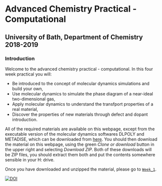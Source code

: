# Advanced Chemistry Practical - Computational
## University of Bath, Department of Chemistry 2018-2019
### Introduction

Welcome to the advanced chemistry practical - computational. In this four week practical you will:

- Be introduced to the concept of molecular dynamics simulations and build your own,
- Use molecular dynamics to simulate the phase diagram of a near-ideal two-dimensional gas,
- Apply molecular dynamics to understand the transfport properties of a real material,
- Discover the properties of new materials through defect and dopant introduction.

All of the required materials are available on this webpage, except from the executable version of the molecular dynamics softwares DLPOLY and METADISE, which can be downloaded from [here](https://people.bath.ac.uk/chsscp/teach/adv.bho/progs.zip). You should then download the material on this webpage, using the green *Clone or download* button in the upper right and selecting *Download ZIP*. Both of these downloads will be ZIP files, you should extract them both and put the contents somewhere sensible in your H: drive.

Once you have downloaded and unzipped the material, please go to [`Week_1`](https://github.com/symmy596/Advanced_Practical_Chemistry_Teaching/tree/master/Week_1).  

<a href="https://zenodo.org/badge/latestdoi/119863480">
<img src="https://zenodo.org/badge/119863480.svg" alt="DOI" />
